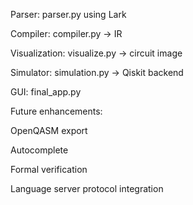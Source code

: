Parser: parser.py using Lark

Compiler: compiler.py → IR

Visualization: visualize.py -> circuit image

Simulator: simulation.py → Qiskit backend

GUI: final_app.py

Future enhancements:

OpenQASM export

Autocomplete

Formal verification

Language server protocol integration

